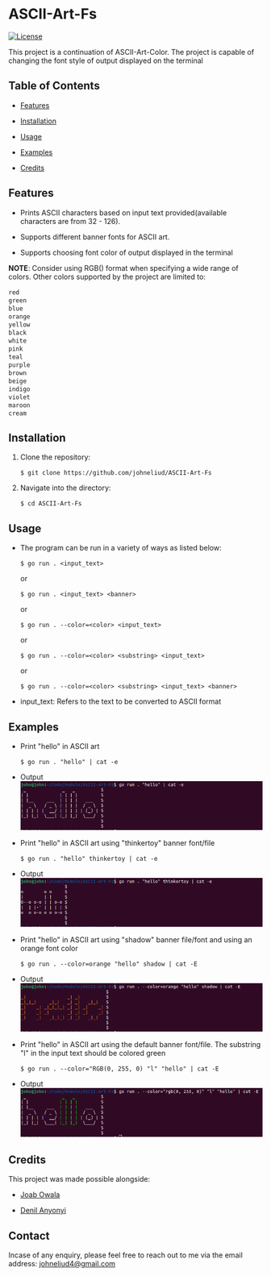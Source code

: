 # ASCII-Art-Fs

[![License](https://img.shields.io/badge/License-MIT-blue.svg)](https://opensource.org/licenses/MIT)

This project is a continuation of ASCII-Art-Color. The project is capable of changing the font style of output displayed on the terminal

## Table of Contents

- [Features](#features)

- [Installation](#installation)

- [Usage](#usage)

- [Examples](#examples)

- [Credits](#credits)

## Features

- Prints ASCII characters based on input text provided(available characters are from 32 - 126).

- Supports different banner fonts for ASCII art.

- Supports choosing font color of output displayed in the terminal

**NOTE**: Consider using RGB() format when specifying a wide range of colors. Other colors supported by the project are limited to:

```
red
green
blue
orange
yellow
black
white
pink
teal
purple
brown
beige
indigo
violet
maroon
cream
```

## Installation

1. Clone the repository:

   ```
   $ git clone https://github.com/johneliud/ASCII-Art-Fs
   ```

2. Navigate into the directory:
   ```
   $ cd ASCII-Art-Fs
   ```

## Usage

- The program can be run in a variety of ways as listed below:

  ```
  $ go run . <input_text>
  ```

  or

  ```
  $ go run . <input_text> <banner>
  ```

  or

  ```
  $ go run . --color=<color> <input_text>
  ```

  or

  ```
  $ go run . --color=<color> <substring> <input_text>
  ```

  or

  ```
  $ go run . --color=<color> <substring> <input_text> <banner>
  ```

- input_text: Refers to the text to be converted to ASCII format

## Examples

- Print "hello" in ASCII art

  ```
  $ go run . "hello" | cat -e
  ```

- Output
  ![](./imgs/hello1.png)

- Print "hello" in ASCII art using "thinkertoy" banner font/file

  ```
  $ go run . "hello" thinkertoy | cat -e
  ```

- Output
  ![](./imgs/hello2.png)

- Print "hello" in ASCII art using "shadow" banner file/font and using an orange font color

  ```
  $ go run . --color=orange "hello" shadow | cat -E
  ```

- Output
  ![](./imgs/hello3.png)

- Print "hello" in ASCII art using the default banner font/file. The substring "l" in the input text should be colored green

  ```
  $ go run . --color="RGB(0, 255, 0) "l" "hello" | cat -E
  ```

- Output
  ![](./imgs/hello4.png)

## Credits

This project was made possible alongside:

- [Joab Owala](https://github.com/joabowala)

- [Denil Anyonyi](https://github.com/denilany)

## Contact

Incase of any enquiry, please feel free to reach out to me via the email address: johneliud4@gmail.com
